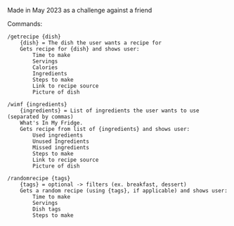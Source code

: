 Made in May 2023 as a challenge against a friend

Commands:

    /getrecipe {dish}
        {dish} = The dish the user wants a recipe for
        Gets recipe for {dish} and shows user:
            Time to make
            Servings
            Calories
            Ingredients
            Steps to make
            Link to recipe source
            Picture of dish
            
    /wimf {ingredients}
        {ingredients} = List of ingredients the user wants to use (separated by commas)
        What's In My Fridge.
        Gets recipe from list of {ingredients} and shows user:
            Used ingredients
            Unused Ingredients
            Missed ingredients
            Steps to make
            Link to recipe source
            Picture of dish
            
    /randomrecipe {tags}
        {tags} = optional -> filters (ex. breakfast, dessert)
        Gets a random recipe (using {tags}, if applicable) and shows user:
            Time to make
            Servings
            Dish tags
            Steps to make
            
            
